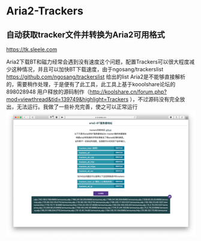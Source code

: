# Aria2-Trackers
## 自动获取tracker文件并转换为Aria2可用格式
https://tk.sleele.com

Aria2下载BT和磁力经常会遇到没有速度这个问题，配置Trackers可以很大程度减少这种情况，并且可以加快BT下载速度，由于ngosang/trackerslist https://github.com/ngosang/trackerslist 给出的list Aria2是不能够直接解析的，需要稍作处理，于是便有了此工具，此工具上基于kooolshare论坛的898028948 用户释放的源码制作（http://koolshare.cn/forum.php?mod=viewthread&tid=139749&highlight=Trackers ），不过源码没有完全放出，无法运行。我做了一些补充完善，使之可以正常运行   
![示例图片加载失败](https://raw.githubusercontent.com/SuperNG6/pic/master/pic/Xnip2019-05-12_21-50-35.png)

